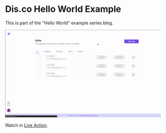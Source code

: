 # Dis.co Hello World Example

This is part of the "Hello World" example series blog.

![Demo Web UI - Hello World](demo_web.gif "Demo Hello World GIF")

Watch in [Live Action](https://youtu.be/-AO9e9j1Hwc).

